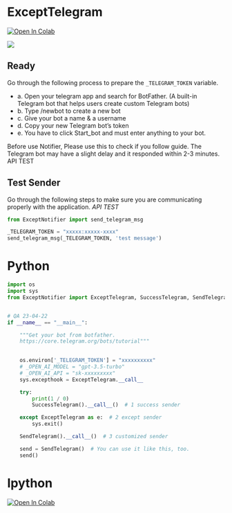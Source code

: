 # ExceptTelegram
[![Open In Colab](https://colab.research.google.com/assets/colab-badge.svg)](https://colab.research.google.com/drive/1jwWGs7eCUJQvj_g7SEMqm3a4Kdrp9ZQP?usp=sharing) 

![](https://github.com/dsdanielpark/ExceptNotifier/tree/main/assets/imgs/telegram.gif)

## Ready
Go through the following process to prepare the `_TELEGRAM_TOKEN` variable.

- a. Open your telegram app and search for BotFather. (A built-in Telegram bot that helps users create custom Telegram bots)
- b. Type /newbot to create a new bot
- c. Give your bot a name & a username
- d. Copy your new Telegram bot’s token
- e. You have to click Start_bot and must enter anything to your bot. <br>

Before use Notifier, Please use this to check if you follow guide. The Telegram bot may have a slight delay and it responded within 2-3 minutes. API TEST

## Test Sender
Go through the following steps to make sure you are communicating properly with the application.
*API TEST*
```python
from ExceptNotifier import send_telegram_msg

_TELEGRAM_TOKEN = "xxxxx:xxxxx-xxxx"
send_telegram_msg(_TELEGRAM_TOKEN, 'test message')
```

# Python

```python
import os
import sys
from ExceptNotifier import ExceptTelegram, SuccessTelegram, SendTelegram


# QA 23-04-22
if __name__ == "__main__":

    """Get your bot from botfather. 
    https://core.telegram.org/bots/tutorial"""

    
    os.environ['_TELEGRAM_TOKEN'] = "xxxxxxxxxx"
    # _OPEN_AI_MODEL = "gpt-3.5-turbo"
    # _OPEN_AI_API = "sk-xxxxxxxxx"
    sys.excepthook = ExceptTelegram.__call__

    try:
        print(1 / 0)
        SuccessTelegram().__call__()  # 1 success sender

    except ExceptTelegram as e:  # 2 except sender
        sys.exit()

    SendTelegram().__call__()  # 3 customized sender

    send = SendTelegram()  # You can use it like this, too.
    send()

```

# Ipython
[![Open In Colab](https://colab.research.google.com/assets/colab-badge.svg)](https://colab.research.google.com/drive/1jwWGs7eCUJQvj_g7SEMqm3a4Kdrp9ZQP?usp=sharing) 